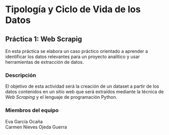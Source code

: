 # Tipología y Ciclo de Vida de los Datos
## Práctica 1: Web Scrapig 

En esta práctica se elabora un caso práctico orientado a aprender a identificar los datos relevantes para un proyecto analítico y usar herramientas de extracción de datos.

### Descripción

El objetivo de esta actividad será la creación de un dataset a partir de los datos contenidos en un sitio web que será extraídos mediante la técnica de _Web Scraping_ y el lenguaje de programación Python.

### Miembros del equipo

Eva García Ocaña  
Carmen Nieves Ojeda Guerra
